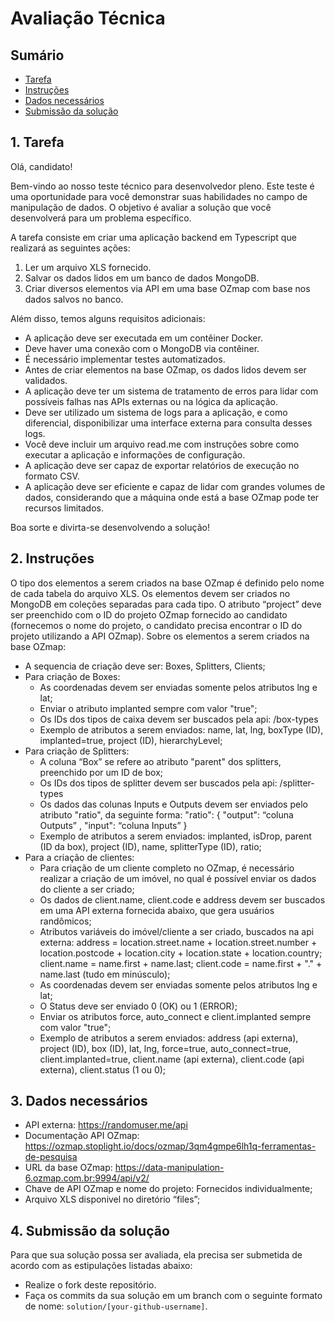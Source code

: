 # Avaliação Técnica

<a id="sumario"></a>
## Sumário

<!-- TOC -->
  * [Tarefa](#tarefa)
  * [Instruções](#instrucoes)
  * [Dados necessários](#dados)
  * [Submissão da solução](#submissao)
<!-- /TOC -->

<a id="tarefa"></a>
## 1. Tarefa

Olá, candidato!

Bem-vindo ao nosso teste técnico para desenvolvedor pleno. Este teste é uma oportunidade para você demonstrar suas habilidades no campo de manipulação de dados. O objetivo é avaliar a solução que você desenvolverá para um problema específico.

A tarefa consiste em criar uma aplicação backend em Typescript que realizará as seguintes ações:

1. Ler um arquivo XLS fornecido.
2. Salvar os dados lidos em um banco de dados MongoDB.
3. Criar diversos elementos via API em uma base OZmap com base nos dados salvos no banco.

Além disso, temos alguns requisitos adicionais:

* A aplicação deve ser executada em um contêiner Docker.
* Deve haver uma conexão com o MongoDB via contêiner.
* É necessário implementar testes automatizados.
* Antes de criar elementos na base OZmap, os dados lidos devem ser validados.
* A aplicação deve ter um sistema de tratamento de erros para lidar com possíveis falhas nas APIs externas ou na lógica da aplicação.
* Deve ser utilizado um sistema de logs para a aplicação, e como diferencial, disponibilizar uma interface externa para consulta desses logs.
* Você deve incluir um arquivo read.me com instruções sobre como executar a aplicação e informações de configuração.
* A aplicação deve ser capaz de exportar relatórios de execução no formato CSV.
* A aplicação deve ser eficiente e capaz de lidar com grandes volumes de dados, considerando que a máquina onde está a base OZmap pode ter recursos limitados.

Boa sorte e divirta-se desenvolvendo a solução!
 
<a id="instrucoes"></a>
## 2. Instruções

 O tipo dos elementos a serem criados na base OZmap é definido pelo nome de cada tabela do arquivo XLS. Os elementos devem ser criados no MongoDB em coleções separadas para cada tipo. O atributo “project” deve ser preenchido com o ID do projeto OZmap fornecido ao candidato (fornecemos o nome do projeto, o candidato precisa encontrar o ID do projeto utilizando a API OZmap). Sobre os elementos a serem criados na base OZmap:
 * A sequencia de criação deve ser: Boxes, Splitters, Clients;
 * Para criação de Boxes:
   * As coordenadas devem ser enviadas somente pelos atributos lng e lat;
   * Enviar o atributo implanted sempre com valor "true";
   * Os IDs dos tipos de caixa devem ser buscados pela api: /box-types
   * Exemplo de atributos a serem enviados: name, lat, lng, boxType (ID), implanted=true, project (ID), hierarchyLevel;
 * Para criação de Splitters:
   * A coluna “Box” se refere ao atributo "parent" dos splitters, preenchido por um ID de box;
   * Os IDs dos tipos de splitter devem ser buscados pela api: /splitter-types
   * Os dados das colunas Inputs e Outputs devem ser enviados pelo atributo "ratio", da seguinte forma:
     "ratio": {
       "output": “coluna Outputs” ,
       "input": “coluna Inputs” 
     }
   * Exemplo de atributos a serem enviados: implanted, isDrop, parent (ID da box), project (ID), name, splitterType (ID), ratio;
 * Para a criação de clientes:
   * Para criação de um cliente completo no OZmap, é necessário realizar a criação de um imóvel, no qual é possível enviar os dados do cliente a ser criado;
   * Os dados de client.name, client.code e address devem ser buscados em uma API externa fornecida abaixo, que gera usuários randômicos;
   * Atributos variáveis do imóvel/cliente a ser criado, buscados na api externa: address = location.street.name + location.street.number + location.postcode + location.city + location.state + location.country; client.name = name.first + name.last; client.code = name.first + "." + name.last (tudo em minúsculo);
   * As coordenadas devem ser enviadas somente pelos atributos lng e lat;
   * O Status deve ser enviado 0 (OK) ou 1 (ERROR);
   * Enviar os atributos force, auto_connect e client.implanted sempre com valor "true";
   * Exemplo de atributos a serem enviados: address (api externa), project (ID), box (ID), lat, lng, force=true, auto_connect=true, client.implanted=true, client.name (api externa), client.code (api externa), client.status (1 ou 0);

<a id="dados"></a>
## 3. Dados necessários
* API externa: https://randomuser.me/api
* Documentação API OZmap: https://ozmap.stoplight.io/docs/ozmap/3qm4gmpe6lh1q-ferramentas-de-pesquisa
* URL da base OZmap: https://data-manipulation-6.ozmap.com.br:9994/api/v2/
* Chave de API OZmap e nome do projeto: Fornecidos individualmente;
* Arquivo XLS disponivel no diretório “files”;

<a id="submissao"></a>
## 4. Submissão da solução

Para que sua solução possa ser avaliada, ela precisa ser submetida de acordo com as estipulações listadas abaixo:

* Realize o fork deste repositório.
* Faça os commits da sua solução em um branch com o seguinte formato de nome: `solution/[your-github-username]`.
